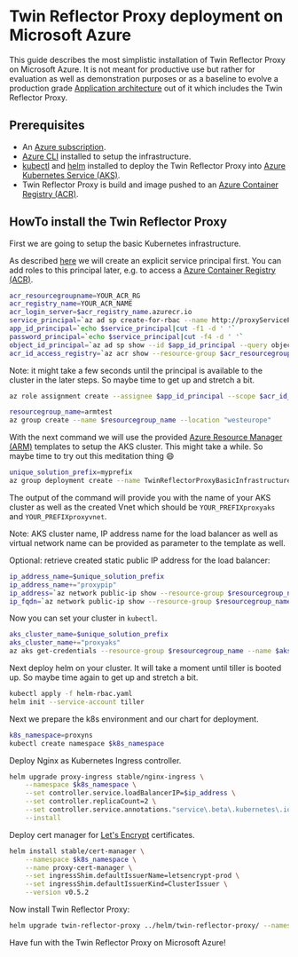 # Twin Reflector Proxy deployment on Microsoft Azure

This guide describes the most simplistic installation of Twin Reflector Proxy on Microsoft Azure. It is not meant for productive use but rather for evaluation as well as demonstration purposes or as a baseline to evolve a production grade [Application architecture](https://docs.microsoft.com/en-us/azure/architecture/guide/) out of it which includes the Twin Reflector Proxy.

## Prerequisites

- An [Azure subscription](https://azure.microsoft.com/en-us/get-started/).
- [Azure CLI](https://docs.microsoft.com/en-us/cli/azure/install-azure-cli) installed to setup the infrastructure.
- [kubectl](https://kubernetes.io/docs/tasks/tools/install-kubectl/) and [helm](https://helm.sh/docs/using_helm/#installing-helm) installed to deploy the Twin Reflector Proxy into [Azure Kubernetes Service (AKS)](https://docs.microsoft.com/en-us/azure/aks/intro-kubernetes).
- Twin Reflector Proxy is build and image pushed to an [Azure Container Registry (ACR)](https://docs.microsoft.com/en-in/azure/container-registry/container-registry-intro).

## HowTo install the Twin Reflector Proxy

First we are going to setup the basic Kubernetes infrastructure.

As described [here](https://docs.microsoft.com/en-gb/azure/aks/kubernetes-service-principal) we will create an explicit service principal first. You can add roles to this principal later, e.g. to access a [Azure Container Registry (ACR)](https://docs.microsoft.com/en-us/azure/container-registry/container-registry-intro).

```bash
acr_resourcegroupname=YOUR_ACR_RG
acr_registry_name=YOUR_ACR_NAME
acr_login_server=$acr_registry_name.azurecr.io
service_principal=`az ad sp create-for-rbac --name http://proxyServicePrincipal --skip-assignment --output tsv`
app_id_principal=`echo $service_principal|cut -f1 -d ' '`
password_principal=`echo $service_principal|cut -f4 -d ' '`
object_id_principal=`az ad sp show --id $app_id_principal --query objectId --output tsv`
acr_id_access_registry=`az acr show --resource-group $acr_resourcegroupname --name $acr_registry_name --query "id" --output tsv`
```

Note: it might take a few seconds until the principal is available to the cluster in the later steps. So maybe time to get up and stretch a bit.

```bash
az role assignment create --assignee $app_id_principal --scope $acr_id_access_registry --role Reader

resourcegroup_name=armtest
az group create --name $resourcegroup_name --location "westeurope"
```

With the next command we will use the provided [Azure Resource Manager (ARM)](https://docs.microsoft.com/en-us/azure/azure-resource-manager/resource-group-overview) templates to setup the AKS cluster. This might take a while. So maybe time to try out this meditation thing :smile:

```bash
unique_solution_prefix=myprefix
az group deployment create --name TwinReflectorProxyBasicInfrastructure --resource-group $resourcegroup_name --template-file arm/proxyInfrastructureDeployment.json --parameters uniqueSolutionPrefix=$unique_solution_prefix servicePrincipalObjectId=$object_id_principal servicePrincipalClientId=$app_id_principal servicePrincipalClientSecret=$password_principal
```

The output of the command will provide you with the name of your AKS cluster as well as the created Vnet which should be `YOUR_PREFIXproxyaks` and `YOUR_PREFIXproxyvnet`.

Note: AKS cluster name, IP address name for the load balancer as well as virtual network name can be provided as parameter to the template as well.

Optional: retrieve created static public IP address for the load balancer:

```bash
ip_address_name=$unique_solution_prefix
ip_address_name+="proxypip"
ip_address=`az network public-ip show --resource-group $resourcegroup_name --name $ip_address_name --query ipAddress --output tsv`
ip_fqdn=`az network public-ip show --resource-group $resourcegroup_name --name $ip_address_name --query dnsSettings.fqdn -o tsv`
```

Now you can set your cluster in `kubectl`.

```bash
aks_cluster_name=$unique_solution_prefix
aks_cluster_name+="proxyaks"
az aks get-credentials --resource-group $resourcegroup_name --name $aks_cluster_name
```

Next deploy helm on your cluster. It will take a moment until tiller is booted up. So maybe time again to get up and stretch a bit.

```bash
kubectl apply -f helm-rbac.yaml
helm init --service-account tiller
```

Next we prepare the k8s environment and our chart for deployment.

```bash
k8s_namespace=proxyns
kubectl create namespace $k8s_namespace
```

Deploy Nginx as Kubernetes Ingress controller.

```bash
helm upgrade proxy-ingress stable/nginx-ingress \
    --namespace $k8s_namespace \
    --set controller.service.loadBalancerIP=$ip_address \
    --set controller.replicaCount=2 \
    --set controller.service.annotations."service\.beta\.kubernetes\.io/azure-load-balancer-resource-group"=$resourcegroup_name \
    --install
```

Deploy cert manager for [Let's Encrypt](https://letsencrypt.org) certificates.

```bash
helm install stable/cert-manager \
    --namespace $k8s_namespace \
    --name proxy-cert-manager \
    --set ingressShim.defaultIssuerName=letsencrypt-prod \
    --set ingressShim.defaultIssuerKind=ClusterIssuer \
    --version v0.5.2
```

Now install Twin Reflector Proxy:

```bash
helm upgrade twin-reflector-proxy ../helm/twin-reflector-proxy/ --namespace $k8s_namespace --set image.repository=$acr_login_server/twin-reflector-proxy,ingress.hosts={$ip_fqdn},adt.url=https://YOUR_ADT.REGION.azuresmartspaces.net/management,adt.aad.tenant=YOUR_TENANT.onmicrosoft.com,adt.aad.clientId=CLIENT_ID,adt.aad.clientSecret=CLIENT_SECRET,eventHubs.connectionString=HUB_STRING,eventHubs.secondaryConnectionString=SECONDARY_HUB_STRING,eventHubs.namespace=HUBS_NS --wait --install
```

Have fun with the Twin Reflector Proxy on Microsoft Azure!
